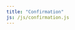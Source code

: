 ```yaml
---
title: "Confirmation"
js: /js/confirmation.js
---
```

<!-- Facebook Pixel -->
<img height="1" width="1" style="display:none"
    src="https://www.facebook.com/tr?id=576633227759446&ev=PageView&noscript=1"
    />


